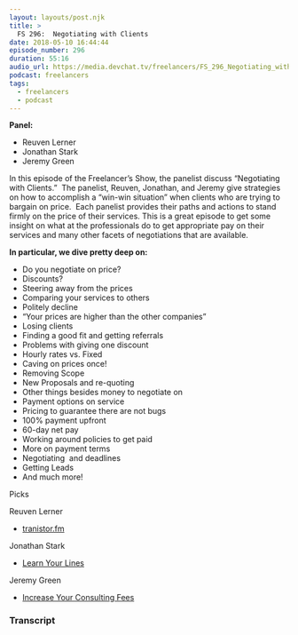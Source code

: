 ```yaml
---
layout: layouts/post.njk
title: >
  FS 296:  Negotiating with Clients
date: 2018-05-10 16:44:44
episode_number: 296
duration: 55:16
audio_url: https://media.devchat.tv/freelancers/FS_296_Negotiating_with_Clients.mp3
podcast: freelancers
tags:
  - freelancers
  - podcast
---
```


**Panel:**

- Reuven Lerner
- Jonathan Stark
- Jeremy Green

In this episode of the Freelancer’s Show, the panelist discuss “Negotiating with Clients.”&nbsp; The panelist, Reuven, Jonathan, and Jeremy give strategies on how to accomplish a “win-win situation” when clients who are trying to bargain on price.&nbsp; Each panelist provides their paths and actions to stand firmly on the price of their services. This is a great episode to get some insight on what at the professionals do to get appropriate pay on their services and many other facets of negotiations that are available.

**In particular, we dive pretty deep on:**

- Do you negotiate on price?
- Discounts?
- Steering away from the prices
- Comparing your services to others
- Politely decline
- “Your prices are higher than the other companies”
- Losing clients
- Finding a good fit and getting referrals
- Problems with giving one discount
- Hourly rates vs. Fixed
- Caving on prices once!
- Removing Scope
- New Proposals and re-quoting
- Other things besides money to negotiate on
- Payment options on service
- Pricing to guarantee there are not bugs
- 100% payment upfront
- 60-day net pay
- Working around policies to get paid
- More on payment terms
- Negotiating&nbsp; and deadlines
- Getting Leads
- And much more!&nbsp; &nbsp; &nbsp;

Picks

Reuven Lerner

- [tranistor.fm](http://tranistor.fm)

Jonathan Stark

- [Learn Your Lines](https://www.jonathanstark.com/pricing)

Jeremy Green

- [Increase Your Consulting Fees](http://increaseyourconsultingfees.com)

### Transcript
